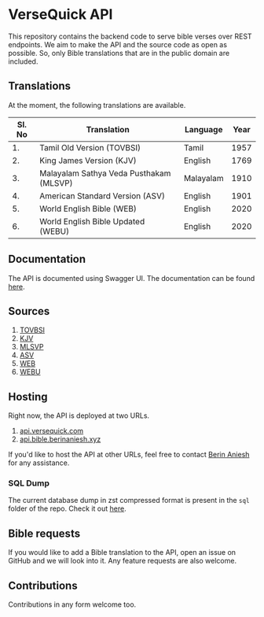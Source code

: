 # VerseQuick API

This repository contains the backend code to serve bible verses over REST endpoints.
We aim to make the API and the source code as open as possible.
So, only Bible translations that are in the public domain are included.

## Translations

At the moment, the following translations are available.

| Sl. No | Translation                             | Language  | Year |
| ------ | --------------------------------------- | --------- | ---- |
| 1.     | Tamil Old Version (TOVBSI)              | Tamil     | 1957 |
| 2.     | King James Version (KJV)                | English   | 1769 |
| 3.     | Malayalam Sathya Veda Pusthakam (MLSVP) | Malayalam | 1910 |
| 4.     | American Standard Version (ASV)         | English   | 1901 |
| 5.     | World English Bible (WEB)               | English   | 2020 |
| 6.     | World English Bible Updated (WEBU)      | English   | 2020 |

## Documentation

The API is documented using Swagger UI. The documentation can be found [here](https://api.versequick.com/docs/).

## Sources

1. [TOVBSI](https://github.com/berinaniesh/bible-tamil)
2. [KJV](https://github.com/berinaniesh/bible-kjv)
3. [MLSVP](https://github.com/tfbf/Bible-Malayalam-Sathyavedapusthakam-1910)
4. [ASV](https://github.com/openbibleinfo/American-Standard-Version-Bible)
5. [WEB](https://gitlab.com/berinaniesh/WEB-db)
6. [WEBU](https://gitlab.com/berinaniesh/WEBU-db)

## Hosting

Right now, the API is deployed at two URLs. 

1. [api.versequick.com](https://api.versequick.com/)
2. [api.bible.berinaniesh.xyz](https://api.bible.berinaniesh.xyz/)

If you'd like to host the API at other URLs, 
feel free to contact [Berin Aniesh](https://berinaniesh.xyz/contact) for any assistance. 

### SQL Dump

The current database dump in zst compressed format is present in the `sql` folder of the repo. Check it out [here](https://github.com/VerseQuick/api/blob/main/sql/latest_full.sql.zst).

## Bible requests

If you would like to add a Bible translation to the API,
open an issue on GitHub and we will look into it.
Any feature requests are also welcome.

## Contributions

Contributions in any form welcome too.
